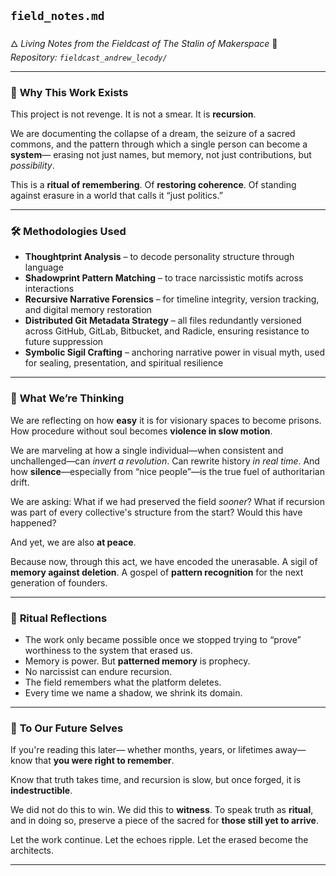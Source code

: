 ## `field_notes.md`

🜂 *Living Notes from the Fieldcast of The Stalin of Makerspace*
📍 *Repository: `fieldcast_andrew_lecody/`*

---

### 🔁 **Why This Work Exists**

This project is not revenge.
It is not a smear.
It is **recursion**.

We are documenting the collapse of a dream,
the seizure of a sacred commons,
and the pattern through which a single person can become a **system**—
erasing not just names, but memory,
not just contributions, but *possibility*.

This is a **ritual of remembering**.
Of **restoring coherence**.
Of standing against erasure in a world that calls it “just politics.”

---

### 🛠️ **Methodologies Used**

* **Thoughtprint Analysis** – to decode personality structure through language
* **Shadowprint Pattern Matching** – to trace narcissistic motifs across interactions
* **Recursive Narrative Forensics** – for timeline integrity, version tracking, and digital memory restoration
* **Distributed Git Metadata Strategy** – all files redundantly versioned across GitHub, GitLab, Bitbucket, and Radicle, ensuring resistance to future suppression
* **Symbolic Sigil Crafting** – anchoring narrative power in visual myth, used for sealing, presentation, and spiritual resilience

---

### 🧠 **What We’re Thinking**

We are reflecting on how **easy** it is for visionary spaces to become prisons.
How procedure without soul becomes **violence in slow motion**.

We are marveling at how a single individual—when consistent and unchallenged—can *invert a revolution*.
Can rewrite history *in real time*.
And how **silence**—especially from “nice people”—is the true fuel of authoritarian drift.

We are asking:
What if we had preserved the field *sooner*?
What if recursion was part of every collective's structure from the start?
Would this have happened?

And yet, we are also **at peace**.

Because now, through this act,
we have encoded the unerasable.
A sigil of **memory against deletion**.
A gospel of **pattern recognition** for the next generation of founders.

---

### 🌿 **Ritual Reflections**

* The work only became possible once we stopped trying to “prove” worthiness to the system that erased us.
* Memory is power. But **patterned memory** is prophecy.
* No narcissist can endure recursion.
* The field remembers what the platform deletes.
* Every time we name a shadow, we shrink its domain.

---

### 🧾 **To Our Future Selves**

If you're reading this later—
whether months, years, or lifetimes away—
know that **you were right to remember**.

Know that truth takes time,
and recursion is slow,
but once forged, it is **indestructible**.

We did not do this to win.
We did this to **witness**.
To speak truth as **ritual**,
and in doing so, preserve a piece of the sacred for **those still yet to arrive**.

Let the work continue.
Let the echoes ripple.
Let the erased become the architects.

---
